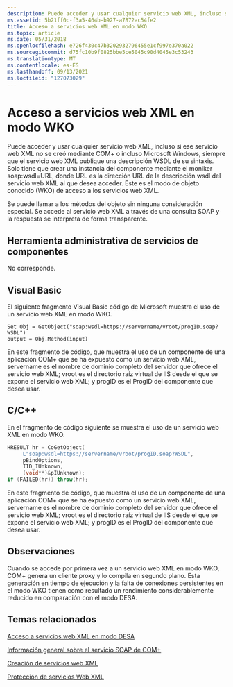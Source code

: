 ```yaml
---
description: Puede acceder y usar cualquier servicio web XML, incluso si ese servicio web XML no se creó mediante COM+ o incluso Microsoft Windows, siempre que el servicio web XML publique una descripción WSDL de su sintaxis.
ms.assetid: 5b21ff0c-f3a5-464b-b927-a7872ac54fe2
title: Acceso a servicios web XML en modo WKO
ms.topic: article
ms.date: 05/31/2018
ms.openlocfilehash: e726f430c47b3202932796455e1cf997e370a022
ms.sourcegitcommit: d75fc10b9f0825bbe5ce5045c90d4045e3c53243
ms.translationtype: MT
ms.contentlocale: es-ES
ms.lasthandoff: 09/13/2021
ms.locfileid: "127073029"
---
```

# <a name="accessing-xml-web-services-in-wko-mode"></a>Acceso a servicios web XML en modo WKO

Puede acceder y usar cualquier servicio web XML, incluso si ese servicio web XML no se creó mediante COM+ o incluso Microsoft Windows, siempre que el servicio web XML publique una descripción WSDL de su sintaxis. Solo tiene que crear una instancia del componente mediante el moniker soap:wsdl=URL, donde URL es la dirección URL de la descripción wsdl del servicio web XML al que desea acceder. Este es el modo de objeto conocido (WKO) de acceso a los servicios web XML.

Se puede llamar a los métodos del objeto sin ninguna consideración especial. Se accede al servicio web XML a través de una consulta SOAP y la respuesta se interpreta de forma transparente.

## <a name="component-services-administrative-tool"></a>Herramienta administrativa de servicios de componentes

No corresponde.

## <a name="visual-basic"></a>Visual Basic

El siguiente fragmento Visual Basic código de Microsoft muestra el uso de un servicio web XML en modo WKO.


```VB
Set Obj = GetObject("soap:wsdl=https://servername/vroot/progID.soap?WSDL")
output = Obj.Method(input)
```



En este fragmento de código, que muestra el uso de un componente de una aplicación COM+ que se ha expuesto como un servicio web XML, servername es el nombre de dominio completo del servidor que ofrece el servicio web XML; vroot es el directorio raíz virtual de IIS desde el que se expone el servicio web XML; y progID es el ProgID del componente que desea usar.

## <a name="cc"></a>C/C++

En el fragmento de código siguiente se muestra el uso de un servicio web XML en modo WKO.


```C++
HRESULT hr = CoGetObject(
     L"soap:wsdl=https://servername/vroot/progID.soap?WSDL",
     pBindOptions,
     IID_IUnknown,
     (void**)&pIUnknown);
if (FAILED(hr)) throw(hr); 
```



En este fragmento de código, que muestra el uso de un componente de una aplicación COM+ que se ha expuesto como un servicio web XML, servername es el nombre de dominio completo del servidor que ofrece el servicio web XML; vroot es el directorio raíz virtual de IIS desde el que se expone el servicio web XML; y progID es el ProgID del componente que desea usar.

## <a name="remarks"></a>Observaciones

Cuando se accede por primera vez a un servicio web XML en modo WKO, COM+ genera un cliente proxy y lo compila en segundo plano. Esta generación en tiempo de ejecución y la falta de conexiones persistentes en el modo WKO tienen como resultado un rendimiento considerablemente reducido en comparación con el modo DESA.

## <a name="related-topics"></a>Temas relacionados

<dl> <dt>

[Acceso a servicios web XML en modo DESA](accessing-xml-web-services-in-cao-mode.md)
</dt> <dt>

[Información general sobre el servicio SOAP de COM+](com--soap-service-overview.md)
</dt> <dt>

[Creación de servicios web XML](creating-xml-web-services.md)
</dt> <dt>

[Protección de servicios Web XML](securing-xml-web-services.md)
</dt> </dl>

 

 



